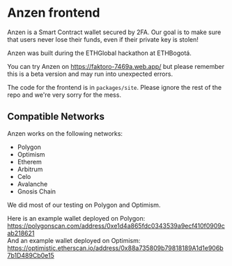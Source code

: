 # Anzen frontend

Anzen is a Smart Contract wallet secured by 2FA. Our goal is to make sure that users never lose their funds, even if their private key is stolen!

Anzen was built during the ETHGlobal hackathon at ETHBogotá.

You can try Anzen on https://faktoro-7469a.web.app/ but please remember this is a beta version and may run into unexpected errors.

The code for the frontend is in `packages/site`. Please ignore the rest of the repo and we're very sorry for the mess.

## Compatible Networks 

Anzen works on the following networks:  
- Polygon  
- Optimism  
- Etherem  
- Arbitrum  
- Celo  
- Avalanche  
- Gnosis Chain  

We did most of our testing on Polygon and Optimism.

Here is an example wallet deployed on Polygon: https://polygonscan.com/address/0xe1d4a865fdc0343539a9ecf410f0909cab218621  
And an example wallet deployed on Optimism: https://optimistic.etherscan.io/address/0x88a735809b79818189A1d1e906b7b1D489Cb0e15


